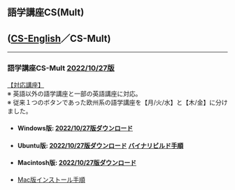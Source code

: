 ## 語学講座CS(Mult)     
## ([CS-English](https://csreviser.github.io/CS-English/)／CS-Mult)
***
### 語学講座CS-Mult [2022/10/27版](https://github.com/CSReviser/CS-Mult/releases/tag/20221027)                 
                
[【対応講座】](https://github.com/CSReviser/CS-Mult/wiki/%E5%AF%BE%E5%BF%9C%E8%AC%9B%E5%BA%A7)            
※ 英語以外の語学講座と一部の英語講座に対応。          
※ 従来１つのボタンであった欧州系の語学講座を【月/火/水】と【木/金】に分けました。              
   - #### Windows版: [2022/10/27版ダウンロード](https://github.com/CSReviser/CS-Mult/releases/download/20221027/CS-Mult-Windows-20221027.zip)                          
   - #### Ubuntu版: [2022/10/27版ダウンロード](https://github.com/CSReviser/CS-Mult/releases/download/20221027/CS-Mult-Ubuntu-qt5-20221027.zip)                [バイナリビルド手順](https://github.com/CSReviser/CS-Mult/wiki/ubuntuビルド手順)                          
   - #### Macintosh版: [2022/10/27版ダウンロード](https://github.com/CSReviser/CS-Mult/releases/download/20221027/CS-Mult-Macintosh-220221027.dmg)
   -  [Mac版インストール手順](https://github.com/CSReviser/CS-English/wiki/Mac%E7%89%88%E3%82%A4%E3%83%B3%E3%82%B9%E3%83%88%E3%83%BC%E3%83%AB%E6%89%8B%E9%A0%86(%E3%83%91%E3%83%BC%E3%83%9F%E3%83%83%E3%82%B7%E3%83%A7%E3%83%B3%E6%B8%88))                          　　　           　　                            
